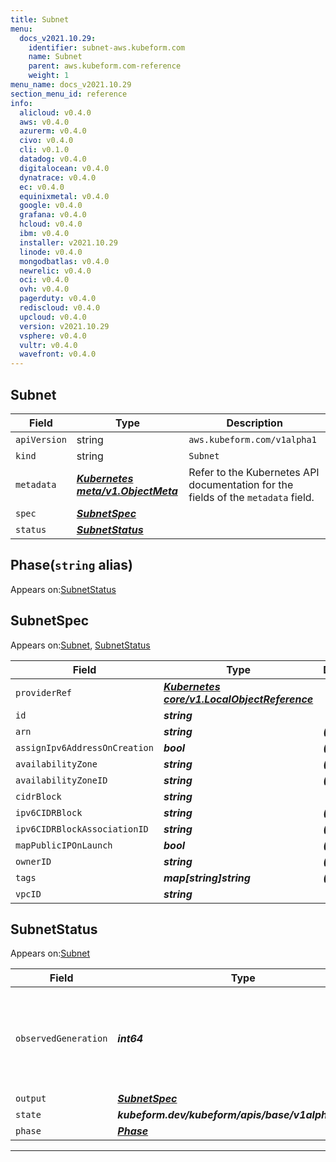 ```yaml
---
title: Subnet
menu:
  docs_v2021.10.29:
    identifier: subnet-aws.kubeform.com
    name: Subnet
    parent: aws.kubeform.com-reference
    weight: 1
menu_name: docs_v2021.10.29
section_menu_id: reference
info:
  alicloud: v0.4.0
  aws: v0.4.0
  azurerm: v0.4.0
  civo: v0.4.0
  cli: v0.1.0
  datadog: v0.4.0
  digitalocean: v0.4.0
  dynatrace: v0.4.0
  ec: v0.4.0
  equinixmetal: v0.4.0
  google: v0.4.0
  grafana: v0.4.0
  hcloud: v0.4.0
  ibm: v0.4.0
  installer: v2021.10.29
  linode: v0.4.0
  mongodbatlas: v0.4.0
  newrelic: v0.4.0
  oci: v0.4.0
  ovh: v0.4.0
  pagerduty: v0.4.0
  rediscloud: v0.4.0
  upcloud: v0.4.0
  version: v2021.10.29
  vsphere: v0.4.0
  vultr: v0.4.0
  wavefront: v0.4.0
---
```


## Subnet
| Field | Type | Description |
| ------ | ----- | ----------- |
| `apiVersion` | string | `aws.kubeform.com/v1alpha1` |
|    `kind` | string | `Subnet` |
| `metadata` | ***[Kubernetes meta/v1.ObjectMeta](https://v1-18.docs.kubernetes.io/docs/reference/generated/kubernetes-api/v1.18/#objectmeta-v1-meta)***|Refer to the Kubernetes API documentation for the fields of the `metadata` field.|
| `spec` | ***[SubnetSpec](#subnetspec)***||
| `status` | ***[SubnetStatus](#subnetstatus)***||
## Phase(`string` alias)

Appears on:[SubnetStatus](#subnetstatus)

## SubnetSpec

Appears on:[Subnet](#subnet), [SubnetStatus](#subnetstatus)

| Field | Type | Description |
| ------ | ----- | ----------- |
| `providerRef` | ***[Kubernetes core/v1.LocalObjectReference](https://v1-18.docs.kubernetes.io/docs/reference/generated/kubernetes-api/v1.18/#localobjectreference-v1-core)***||
| `id` | ***string***||
| `arn` | ***string***| ***(Optional)*** |
| `assignIpv6AddressOnCreation` | ***bool***| ***(Optional)*** |
| `availabilityZone` | ***string***| ***(Optional)*** |
| `availabilityZoneID` | ***string***| ***(Optional)*** |
| `cidrBlock` | ***string***||
| `ipv6CIDRBlock` | ***string***| ***(Optional)*** |
| `ipv6CIDRBlockAssociationID` | ***string***| ***(Optional)*** |
| `mapPublicIPOnLaunch` | ***bool***| ***(Optional)*** |
| `ownerID` | ***string***| ***(Optional)*** |
| `tags` | ***map[string]string***| ***(Optional)*** |
| `vpcID` | ***string***||
## SubnetStatus

Appears on:[Subnet](#subnet)

| Field | Type | Description |
| ------ | ----- | ----------- |
| `observedGeneration` | ***int64***| ***(Optional)*** Resource generation, which is updated on mutation by the API Server.|
| `output` | ***[SubnetSpec](#subnetspec)***| ***(Optional)*** |
| `state` | ***kubeform.dev/kubeform/apis/base/v1alpha1.State***| ***(Optional)*** |
| `phase` | ***[Phase](#phase)***| ***(Optional)*** |
---
